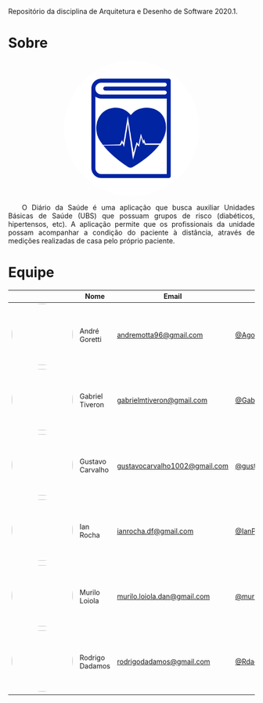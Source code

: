   Repositório da disciplina de Arquitetura e Desenho de Software 2020.1.

# Sobre

<img src="./img/logo.png" alt="Logo" style="margin: 0 auto; display:block; border-radius: 50%">

<p align="justify">&emsp;&emsp;O Diário da Saúde é uma aplicação que busca auxiliar Unidades Básicas de Saúde (UBS) que possuam grupos de risco (diabéticos, hipertensos, etc). A aplicação permite que os profissionais da unidade possam acompanhar a condição do paciente à distância, através de medições realizadas de casa pelo próprio paciente.</p>

# Equipe


<div class="table_middle_align">
  
|| Nome |	Email |	GitHub |
|---- | ---- | ------ | ------ |
|<img width="125" height="125" style="border-radius: 50%" src="https://avatars2.githubusercontent.com/u/40605515?s=460&v=4">| André Goretti |	andremotta96@gmail.com |	[@Agoretti](https://github.com/Agoretti) |
|<img width="125" height="125" style="border-radius: 50%" src="https://avatars3.githubusercontent.com/u/38288533?s=400&u=e35ada40392695b7a1fa060fc187d97245ad394e&v=4">| Gabriel Tiveron |	gabrielmtiveron@gmail.com | [@GabrielTiveron](https://github.com/GabrielTiveron) |
|<img width="125" height="125" style="border-radius: 50%" src="https://avatars1.githubusercontent.com/u/23438547?s=400&u=cc927734d57a99e6e1a4c72cfe371617ef52ffc0&v=4">| Gustavo Carvalho |	gustavocarvalho1002@gmail.com |	[@gustavocarvalho1002](https://github.com/gustavocarvalho1002) |
|<img width="125" height="125" style="border-radius: 50%" src="https://avatars2.githubusercontent.com/u/42422835?s=460&v=4">| Ian Rocha |	ianrocha.df@gmail.com |	[@IanPSRocha](https://github.com/IanPSRocha) |
|<img width="125" height="125" style="border-radius: 50%" src="https://avatars2.githubusercontent.com/u/48605413?s=460&v=4">| Murilo Loiola |	murilo.loiola.dan@gmail.com |	[@murilo-dan](https://github.com/murilo-dan) |
|<img width="125" height="125" style="border-radius: 50%" src="https://avatars0.githubusercontent.com/u/17864231?s=460&v=4">| Rodrigo Dadamos |	rodrigodadamos@gmail.com |	[@Rdadamos](https://github.com/Rdadamos) |

</div>
